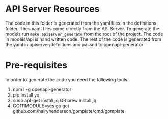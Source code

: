 # API Server Resources

The code in this folder is generated from the yaml files in the definitions folder. Thes yaml files come directly from the API Server.
To generate the models run `make apiserver_generate` from the root of the project.
The code in models/api is hand written code. The rest of the code is generated from the yaml in apiserver/defnitions and passed to openapi-generator

# Pre-requisites
In order to generate the code you need the following tools.
1. npm i -g openapi-generator
2. pip install yq
3. sudo apt-get install jq OR brew install jq
4. GO111MODULE=yes go get github.com/hairyhenderson/gomplate/cmd/gomplate